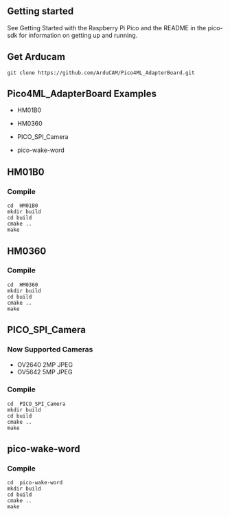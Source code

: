 ## Getting started
See Getting Started with the Raspberry Pi Pico and the README in the pico-sdk for information on getting up and running.
## Get Arducam
```
git clone https://github.com/ArduCAM/Pico4ML_AdapterBoard.git
```

## Pico4ML_AdapterBoard Examples
+ HM01B0
* HM0360
- PICO_SPI_Camera
+ pico-wake-word


## HM01B0

### Compile
```
cd  HM01B0
mkdir build
cd build
cmake ..
make 
```

## HM0360

### Compile
```
cd  HM0360
mkdir build
cd build
cmake ..
make 
```
## PICO_SPI_Camera

### Now Supported Cameras
-	OV2640		2MP	JPEG
-	OV5642		5MP	JPEG

### Compile
```
cd  PICO_SPI_Camera
mkdir build
cd build
cmake ..
make 
```

## pico-wake-word

### Compile
```
cd  pico-wake-word
mkdir build
cd build
cmake ..
make 
```